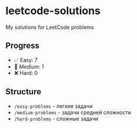 # leetcode-solutions
My solutions for LeetCode problems

## Progress
- ✅ Easy: 7
- 🔄 Medium: 1  
- ❌ Hard: 0

## Structure
- `/easy-problems` - легкие задачи
- `/medium-problems` - задачи средней сложности  
- `/hard-problems` - сложные задачи
